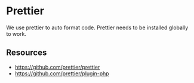 # Prettier

We use prettier to auto format code. Prettier needs to be installed globally to work.

## Resources

* https://github.com/prettier/prettier
* https://github.com/prettier/plugin-php